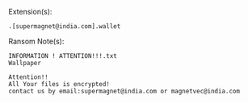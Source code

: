 Extension(s): 
```
.[supermagnet@india.com].wallet
```
Ransom Note(s): 
```
INFORMATION ! ATTENTION!!!.txt
Wallpaper
```

```
Attention!!
All Your files is encrypted!
contact us by email:supermagnet@india.com or magnetvec@india.com
```
